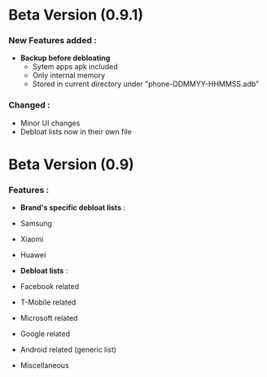 # Beta Version (0.9.1)

### New Features added :
- **Backup before debloating**
	- Sytem apps apk included
	- Only internal memory
	- Stored in current directory under "phone-DDMMYY-HHMMSS.adb"

### Changed :
- Minor UI changes
- Debloat lists now in their own file


# Beta Version (0.9)

### Features :
- **Brand's specific debloat lists** : 
- Samsung
- Xiaomi
- Huawei

- **Debloat lists** : 
- Facebook related
- T-Mobile related
- Microsoft related
- Google related
- Android related (generic list)
- Miscellaneous 


